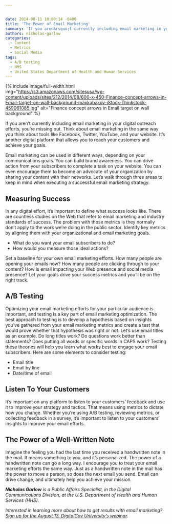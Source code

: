 ```yaml
---


date: 2014-08-11 10:00:14 -0400
title: 'The Power of Email Marketing'
summary: 'If you aren&rsquo;t currently including email marketing in your digital outreach efforts, you&rsquo;re missing out. Think about email marketing in the same way you think about tools like Facebook, Twitter, YouTube, and your website. It&rsquo;s another digital platform that allows you to reach your customers and achieve your goals. Email marketing can be used in'
authors: nicholas-garlow
categories:
  - Content
  - Metrics
  - Social Media
tags:
  - A/B testing
  - HHS
  - United States Department of Health and Human Services
---
```



{% include image/full-width.html img="https://s3.amazonaws.com/sitesusa/wp-content/uploads/sites/212/2014/08/600-x-450-Finance-concept-arrows-in-Email-target-on-wall-background-maxkabakov-iStock-Thinkstock-459061085.jpg" alt="Finance concept arrows in Email target on wall background" %} 

If you aren’t currently including email marketing in your digital outreach efforts, you’re missing out. Think about email marketing in the same way you think about tools like Facebook, Twitter, YouTube, and your website. It’s another digital platform that allows you to reach your customers and achieve your goals.

Email marketing can be used in different ways, depending on your communications goals. You can build brand awareness. You can drive action from your subscribers to complete a task on your website. You can even encourage them to become an advocate of your organization by sharing your content with their networks. Let’s walk through three areas to keep in mind when executing a successful email marketing strategy.

## Measuring Success

In any digital effort, it’s important to define what success looks like. There are countless studies on the Web that refer to email marketing and industry standards of success. The problem with those metrics is they normally don’t apply to the work we’re doing in the public sector. Identify key metrics by aligning them with your organizational and email marketing goals.

  * What do you want your email subscribers to do?
  * How would you measure those ideal actions?

Set a baseline for your own email marketing efforts. How many people are opening your emails now? How many people are clicking through to your content? How is email impacting your Web presence and social media presence? Let your goals drive your success metrics and you’ll be on the right track.

## A/B Testing

Optimizing your email marketing efforts for your particular audience is important, and testing is a key part of email marketing optimization. The best approach to testing is to develop a hypothesis based on insights you’ve gathered from your email marketing metrics and create a test that would prove whether that hypothesis was right or not. Let’s use email titles as an example. Do long titles work? Do questions work better than statements? Does putting all words or specific words in CAPS work? Testing these theories will help you learn what works best to engage your email subscribers. Here are some elements to consider testing:

  * Email title
  * Email by line
  * Date/time of email

## Listen To Your Customers

It&#8217;s important on any platform to listen to your customers&#8217; feedback and use it to improve your strategy and tactics. That means using metrics to dictate how you change. Whether you’re using A/B testing, reviewing metrics, or collecting feedback in a survey, it’s important to listen to your customers&#8217; insights to improve your email efforts.

## The Power of a Well-Written Note

Imagine the feeling you had the last time you received a handwritten note in the mail. It means something to you, and it’s personalized. The power of a handwritten note can go a long way. I encourage you to treat your email marketing efforts the same way. Just as a handwritten note in the mail has the power to move a person, so does the next email you send. Email can drive change, and ultimately help you achieve your mission.

_**Nicholas Garlow** is a Public Affairs Specialist, in the Digital Communications Division, at the U.S. Department of Health and Human Services (HHS)._

_Interested in learning more about how to get results with email marketing? [Sign up for the August 13, DigitalGov University&#8217;s webinar](https://www.WHATEVER/event/the-power-of-email-marketing/ "The Power of Email Marketing")._